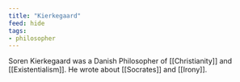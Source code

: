 ```yaml
---
title: "Kierkegaard"
feed: hide
tags:
- philosopher
---
```


Soren Kierkegaard was a Danish Philosopher of [[Christianity]] and [[Existentialism]]. He wrote about [[Socrates]] and [[Irony]]. 